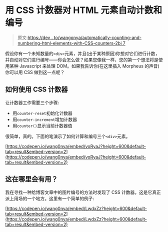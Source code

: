 # 用 CSS 计数器对 HTML 元素自动计数和编号

> 原文:[https://dev . to/wangonya/automatically-counting-and-numbering-html-elements-with-CSS-counters-2bi 7](https://dev.to/wangonya/automatically-counting-and-numbering-html-elements-with-css-counters-2bi7)

假设你有一个未知数量的`<div>`元素，并且(出于某种原因)你想对它们进行计数，并自动对它们进行编号——你会怎么做？如果您像我一样，您的第一个想法将是使用某种 Javascript 来处理 DOM。如果我告诉你(在这里插入 Morpheus 的声音)你可以用 CSS 做到这一点呢？

## [](#how-to-use-css-counters)如何使用 CSS 计数器

让计数器工作需要三个步骤:

*   用`counter-reset`初始化计数器
*   用`counter-increment`增加计数器
*   用`counter()`显示当前计数器值

很简单，真的。下面的笔演示了如何计算和编号三个`<div>`元素。

[https://codepen.io/wang0nya/embed/voRyaJ?height=600&default-tab=result&embed-version=2](https://codepen.io/wang0nya/embed/voRyaJ?height=600&default-tab=result&embed-version=2)

## [](#where-would-this-be-useful)这在哪里会有用？

我在寻找一种给博客文章中的图片编号的方法时发现了 CSS 计数器。这是它真正派上用场的一个地方。这里有一个简单的例子:

[https://codepen.io/wang0nya/embed/LwdxZz?height=600&default-tab=result&embed-version=2](https://codepen.io/wang0nya/embed/LwdxZz?height=600&default-tab=result&embed-version=2)